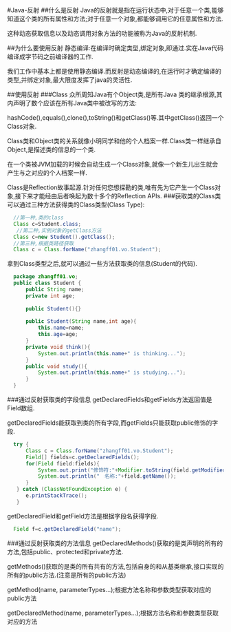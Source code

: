 #Java-反射
##什么是反射
  Java的反射就是指在运行状态中,对于任意一个类,能够知道这个类的所有属性和方法;对于任意一个对象,都能够调用它的任意属性和方法.
  
  这种动态获取信息以及动态调用对象方法的功能被称为Java的反射机制.
  
##为什么要使用反射
  静态编译:在编译时确定类型,绑定对象,即通过.实在Java代码编译成字节码之前编译器的工作.
  
  我们工作中基本上都是使用静态编译.而反射是动态编译的,在运行时才确定编译的类型,并绑定对象,最大限度发挥了java的灵活性.
  
##使用反射
###Class
  众所周知Java有个Object类,是所有Java 类的继承根源,其内声明了数个应该在所有Java类中被改写的方法:
  
  hashCode(),equals(),clone(),toString()和getClass()等.其中getClass()返回一个Class对象.
  
  Class类和Object类的关系就像小明同学和他的个人档案一样.Class类一样继承自Object,是描述类的信息的一个类.
  
  在一个类被JVM加载的时候会自动生成一个Class对象,就像一个新生儿出生就会产生与之对应的个人档案一样.
  
  Class是Reflection故事起源.针对任何您想探勘的类,唯有先为它产生一个Class对象,接下来才能经由后者唤起为数十多个的Reflection APIs.
###获取类的Class类
  可以通过三种方法获得类的Class类型(Class Type):
  ```java
    //第一种,类的class
    Class c=Student.class;
    //第二种,实例对象的getClass方法
    Class c=new Student().getClass();
    //第三种,根据类路径获取
    Class c = Class.forName("zhangff01.vo.Student");
  ```
  拿到Class类型之后,就可以通过一些方法获取类的信息(Student的代码).
  ```java
    package zhangff01.vo;
    public class Student {
    	public String name;
		private int age;
	
		public Student(){}
	
		public Student(String name,int age){
			this.name=name;
			this.age=age;
		}
		private void think(){
			System.out.println(this.name+" is thinking...");
		}
		public void study(){
			System.out.println(this.name+" is studying...");
		}
    }
  ```
###通过反射获取类的字段信息
  getDeclaredFields和getFields方法返回值是Field数组.
  
  getDeclaredFields能获取到类的所有字段,而getFields只能获取public修饰的字段.
  ```java
    try {
		Class c = Class.forName("zhangff01.vo.Student");
		Field[] fields=c.getDeclaredFields();
		for(Field field:fields){
			System.out.print("修饰符:"+Modifier.toString(field.getModifiers()));
			System.out.println("　名称:"+field.getName());
		}
     } catch (ClassNotFoundException e) {
		e.printStackTrace();
     }
  ```
  getDeclaredField和getField方法是根据字段名获得字段.
  ```java
  	Field f=c.getDeclaredField("name");
  ```
  
###通过反射获取类的方法信息
  getDeclaredMethods()获取的是类声明的所有的方法,包括public、protected和private方法.
  
  getMethods()获取的是类的所有共有的方法,包括自身的和从基类继承,接口实现的所有的public方法.(注意是所有的public方法)
  
  getMethod(name, parameterTypes...);根据方法名称和参数类型获取对应的public方法
  
  getDeclaredMethod(name, parameterTypes...);根据方法名称和参数类型获取对应的方法
  
